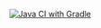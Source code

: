 [![Java CI with Gradle](https://github.com/Maxon1975/Automation-9/actions/workflows/gradle.yml/badge.svg)](https://github.com/Maxon1975/Automation-9/actions/workflows/gradle.yml) 
